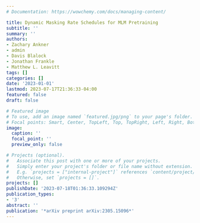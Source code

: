 ```yaml
---
# Documentation: https://wowchemy.com/docs/managing-content/

title: Dynamic Masking Rate Schedules for MLM Pretraining
subtitle: ''
summary: ''
authors:
- Zachary Ankner
- admin
- Davis Blalock
- Jonathan Frankle
- Matthew L. Leavitt
tags: []
categories: []
date: '2023-01-01'
lastmod: 2023-07-17T21:36:33-04:00
featured: false
draft: false

# Featured image
# To use, add an image named `featured.jpg/png` to your page's folder.
# Focal points: Smart, Center, TopLeft, Top, TopRight, Left, Right, BottomLeft, Bottom, BottomRight.
image:
  caption: ''
  focal_point: ''
  preview_only: false

# Projects (optional).
#   Associate this post with one or more of your projects.
#   Simply enter your project's folder or file name without extension.
#   E.g. `projects = ["internal-project"]` references `content/project/deep-learning/index.md`.
#   Otherwise, set `projects = []`.
projects: []
publishDate: '2023-07-18T01:36:33.109294Z'
publication_types:
- '3'
abstract: ''
publication: '*arXiv preprint arXiv:2305.15096*'
---
```

